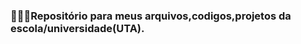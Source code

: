<h3>👨🏽‍💻Repositório para meus arquivos,codigos,projetos da escola/universidade(UTA).</h3>
<img src"Logo/Logo.png">
